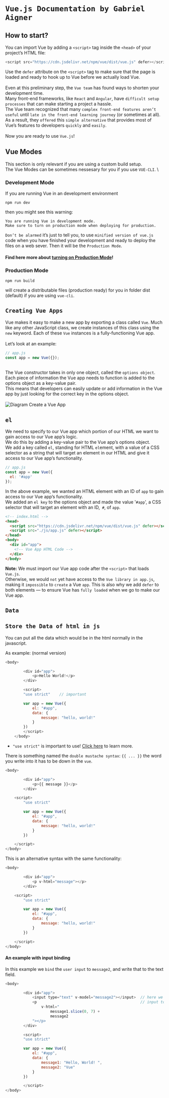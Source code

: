 # `Vue.js Documentation by Gabriel Aigner`

## How to start?

You can import Vue by adding a ``<script>`` tag inside the ``<head>`` of your project’s HTML file:

```javascript
<script src="https://cdn.jsdelivr.net/npm/vue/dist/vue.js" defer></script>
```
Use the ``defer`` attribute on the ``<script>`` tag to make sure that the page is loaded and ready to hook up to Vue before we actually load Vue. \
\
Even at this preliminary step, the ``Vue team`` has found ways to shorten your development time. \
Many front-end frameworks, like ``React`` and ``Angular``, have ``difficult setup processes`` that can make starting a project a hassle. \
The Vue team recognized that many ``complex front-end features aren’t useful`` until ``late in the front-end learning journey`` (or sometimes at all). As a result, they ``offered`` this ``simple alternative`` that provides most of Vue’s features to developers ``quickly`` and ``easily``. \
\
Now you are ready to use `Vue.js`!

## Vue Modes

This section is only relevant if you are using a custom build setup. \
The Vue Modes can be sometimes nessesary for you if you use `VUE-CLI`. \

### Development Mode

If you are running Vue in an development environment

```
npm run dev
```

then you might see this warning:

```
You are running Vue in development mode.
Make sure to turn on production mode when deploying for production.
```

`Don’t be alarmed` it’s just to tell you, to use `minified version of vue.js` code when you have finished your development and ready to deploy the files on a web sever. Then it will be the `Production Mode`.

#### Find here more about [turning on Production Mode](https://vuejs.org/v2/guide/deployment.html)!

### Production Mode

```
npm run build
```

will create a distributable files (production ready) for you in folder dist (default) if you are using `vue-cli`.

## ``Creating Vue Apps``
Vue makes it easy to make a new app by exporting a class called ``Vue``. Much like any other JavaScript class, we create instances of this class using the ``new`` keyword. Each of these ``Vue`` instances is a fully-functioning Vue app. \
\
Let’s look at an example:
````javascript
// app.js
const app = new Vue({});
````
\
The Vue constructor takes in only one object, called the ``options object``. \
Each piece of information the Vue app needs to function is added to the options object as a key-value pair. \
This means that developers can easily update or add information in the Vue app by just looking for the correct key in the options object. \
\
![Diagram Create a Vue App](img/diagramCreateVueApp.png)

## ``el``
We need to specify to our Vue app which portion of our HTML we want to gain access to our Vue app’s logic. \
We do this by adding a key-value pair to the Vue app’s options object. \
We add a key called ``el``, standing for HTML ``el``ement, with a value of a CSS selector as a string that will target an element in our HTML and give it access to our Vue app’s functionality.
````javascript
// app.js
const app = new Vue({
  el: '#app'
});
````
In the above example, we wanted an HTML element with an ID of ``app`` to gain access to our Vue app’s functionality. \
We added an ``el key`` to the options object and made the value '``#app``', a CSS selector that will target an element with an ID,`` #``, of ``app``.
````html
<!-- index.html -->
<head>
  <script src="https://cdn.jsdelivr.net/npm/vue/dist/vue.js" defer></script>
  <script src="./js/app.js" defer></script>
</head>
<body>
  <div id="app">
    <!-- Vue App HTML Code -->
  </div>
</body>
````
**Note:** We must import our Vue app code after the ``<script>`` that loads ``Vue.js``. \
Otherwise, we would ``not`` yet have access to the ``Vue library in app.js``, \
making it ``impossible`` to ``create`` a Vue `app`. This is also why we add ``defer`` to both elements — to ensure Vue has ``fully loaded`` when we go to make our Vue app.

## ``Data``


## `Store the Data of html in js`

You can put all the data which would be in the html normally in the javascript.

As example: (normal version)

```javascript
<body>

        <div id="app">
            <p>Hello World!</p>
        </div>

        <script>
        "use strict"    // important

        var app = new Vue({
            el: "#app",
            data: {
                message: "hello, world!"
            }
        })
		</script>
	</body>
```
* ``"use strict"`` is important to use! [Click here](https://github.com/Kadukashi/Gabriels-JS-Documentation#what-is-%22%22?) to learn more.

There is something named the ``double mustache syntax``:  `{{ ... }}` the word you write into it has to be down in the ``vue``.
```javascript
<body>

        <div id="app">
            <p>{{ message }}</p>
        </div>

	<script>
        "use strict"

        var app = new Vue({
            el: "#app",
            data: {
                message: "hello, world!"
            }
        })

	</script>
</body>
```
This is an alternative syntax with the same functionality:
```javascript
<body>

        <div id="app">
            <p v-html="message"></p>
        </div>

	<script>
        "use strict"

        var app = new Vue({
            el: "#app",
            data: {
                message: "hello, world!"
            }
        })

	</script>
</body>
```

#### An example with input binding
In this example we ``bind`` the ``user input`` to ``message2``, and write that to the text field.

````javascript
<body>

        <div id="app">
            <input type="text" v-model="message2"></input>  // here we bind the user 
            <p                                              // input to message2
                v-html="
                    message1.slice(0, 7) +
                    message2
            "></p>
        </div>

        <script>
        "use strict"

        var app = new Vue({
            el: "#app",
            data: {
                message1: "Hello, World! ",
                message2: "Vue"
            }
        })

        </script>
</body>
````